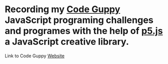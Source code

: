# Recording my [Code Guppy](https://codeguppy.com/) JavaScript programing challenges and programes with the help of [p5.js](https://p5js.org/) a JavaScript creative library. 

Link to Code Guppy [Website](https://codeguppy.com/)